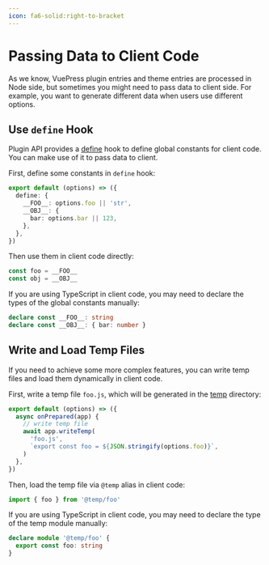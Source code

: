 ```yaml
---
icon: fa6-solid:right-to-bracket
---
```


# Passing Data to Client Code

As we know, VuePress plugin entries and theme entries are processed in Node side, but sometimes you might need to pass data to client side. For example, you want to generate different data when users use different options.

## Use `define` Hook

Plugin API provides a [define](../../reference/plugin-api.md#define) hook to define global constants for client code. You can make use of it to pass data to client.

First, define some constants in `define` hook:

```ts
export default (options) => ({
  define: {
    __FOO__: options.foo || 'str',
    __OBJ__: {
      bar: options.bar || 123,
    },
  },
})
```

Then use them in client code directly:

```ts
const foo = __FOO__
const obj = __OBJ__
```

If you are using TypeScript in client code, you may need to declare the types of the global constants manually:

```ts
declare const __FOO__: string
declare const __OBJ__: { bar: number }
```

## Write and Load Temp Files

If you need to achieve some more complex features, you can write temp files and load them dynamically in client code.

First, write a temp file `foo.js`, which will be generated in the [temp](../../reference/config.md#temp) directory:

```ts
export default (options) => ({
  async onPrepared(app) {
    // write temp file
    await app.writeTemp(
      'foo.js',
      `export const foo = ${JSON.stringify(options.foo)}`,
    )
  },
})
```

Then, load the temp file via `@temp` alias in client code:

```ts
import { foo } from '@temp/foo'
```

If you are using TypeScript in client code, you may need to declare the type of the temp module manually:

```ts
declare module '@temp/foo' {
  export const foo: string
}
```
